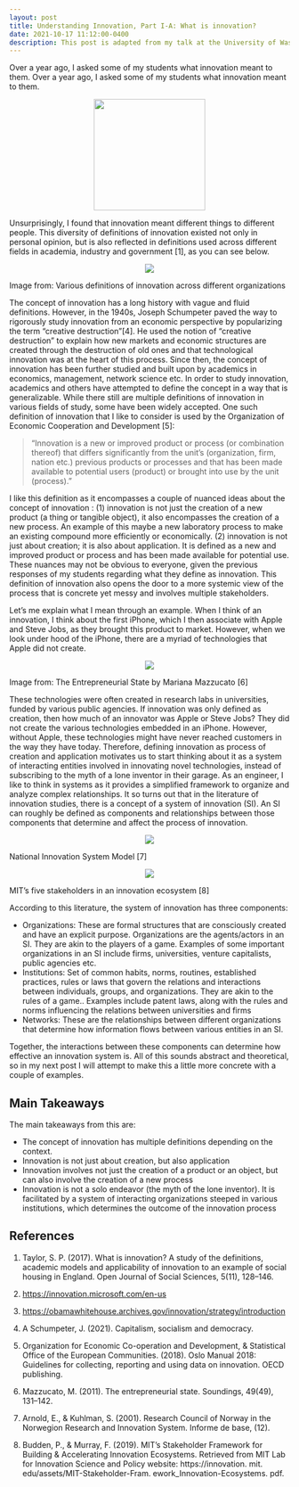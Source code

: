 ```yaml
---
layout: post
title: Understanding Innovation, Part I-A: What is innovation?
date: 2021-10-17 11:12:00-0400
description: This post is adapted from my talk at the University of Washington’s Department of Electrical and Computer Engineering.
---
```


Over a year ago, I asked some of my students what innovation meant to them. Over a year ago, I asked some of my students what innovation meant to them.

<p style="text-align:center;"><img src="{{ site.baseurl }}/assets/img/def_innovation.png" height= "200" width = "200"></p>

Unsurprisingly, I found that innovation meant different things to different people. This diversity of definitions of innovation existed not only in personal opinion, but is also reflected in definitions used across different fields in academia, industry and government [1], as you can see below.

<p style="text-align:center;"><img src="{{ site.baseurl }}/assets/img/def_innovation2.png"></p>
<div class="caption">
     Image from: Various definitions of innovation across different organizations
</div>

The concept of innovation has a long history with vague and fluid definitions. However, in the 1940s, Joseph Schumpeter paved the way to rigorously study innovation from an economic perspective by popularizing the term “creative destruction”[4]. He used the notion of “creative destruction” to explain how new markets and economic structures are created through the destruction of old ones and that technological innovation was at the heart of this process. Since then, the concept of innovation has been further studied and built upon by academics in economics, management, network science etc.
In order to study innovation, academics and others have attempted to define the concept in a way that is generalizable. While there still are multiple definitions of innovation in various fields of study, some have been widely accepted. One such definition of innovation that I like to consider is used by the Organization of Economic Cooperation and Development [5]:

<blockquote>
“Innovation is a new or improved product or process (or combination thereof) that differs significantly from the unit’s (organization, firm, nation etc.) previous products or processes and that has been made available to potential users (product) or brought into use by the unit (process).”
</blockquote>

I like this definition as it encompasses a couple of nuanced ideas about the concept of innovation : (1) innovation is not just the creation of a new product (a thing or tangible object), it also encompasses the creation of a new process. An example of this maybe a new laboratory process to make an existing compound more efficiently or economically. (2) innovation is not just about creation; it is also about application. It is defined as a new and improved product or process and has been made available for potential use. These nuances may not be obvious to everyone, given the previous responses of my students regarding what they define as innovation. This definition of innovation also opens the door to a more systemic view of the process that is concrete yet messy and involves multiple stakeholders.

Let’s me explain what I mean through an example. When I think of an innovation, I think about the first iPhone, which I then associate with Apple and Steve Jobs, as they brought this product to market. However, when we look under hood of the iPhone, there are a myriad of technologies that Apple did not create.

<p style="text-align:center;"><img src="{{ site.baseurl }}/assets/img/iphone_innovation.png"></p>
<div class="caption">
     Image from: The Entrepreneurial State by Mariana Mazzucato [6]
</div>

These technologies were often created in research labs in universities, funded by various public agencies. If innovation was only defined as creation, then how much of an innovator was Apple or Steve Jobs? They did not create the various technologies embedded in an iPhone. However, without Apple, these technologies might have never reached customers in the way they have today. Therefore, defining innovation as process of creation and application motivates us to start thinking about it as a system of interacting entities involved in innovating novel technologies, instead of subscribing to the myth of a lone inventor in their garage.
As an engineer, I like to think in systems as it provides a simplified framework to organize and analyze complex relationships. It so turns out that in the literature of innovation studies, there is a concept of a system of innovation (SI). An SI can roughly be defined as components and relationships between those components that determine and affect the process of innovation.

<p style="text-align:center;"><img src="{{ site.baseurl }}/assets/img/NIS.png"></p>
<div class="caption">
     National Innovation System Model [7] 
</div>
<p style="text-align:center;"><img src="{{ site.baseurl }}/assets/img/MIT.png"></p>
<div class="caption">
     MIT’s five stakeholders in an innovation ecosystem [8]
</div>

According to this literature, the system of innovation has three components:

* Organizations: These are formal structures that are consciously created and have an explicit purpose. Organizations are the agents/actors in an SI. They are akin to the players of a game. Examples of some important organizations in an SI include firms, universities, venture capitalists, public agencies etc.
* Institutions: Set of common habits, norms, routines, established practices, rules or laws that govern the relations and interactions between individuals, groups, and organizations. They are akin to the rules of a game.. Examples include patent laws, along with the rules and norms influencing the relations between universities and firms
* Networks: These are the relationships between different organizations that determine how information flows between various entities in an SI.

Together, the interactions between these components can determine how effective an innovation system is. All of this sounds abstract and theoretical, so in my next post I will attempt to make this a little more concrete with a couple of examples.

## Main Takeaways
The main takeaways from this are: 

* The concept of innovation has multiple definitions depending on the context.
* Innovation is not just about creation, but also application
* Innovation involves not just the creation of a product or an object, but can also involve the creation of a new process
* Innovation is not a solo endeavor (the myth of the lone inventor). It is facilitated by a system of interacting organizations steeped in various institutions, which determines the outcome of the innovation process

## References

1. Taylor, S. P. (2017). What is innovation? A study of the definitions, academic models and applicability of innovation to an example of social housing in England. Open Journal of Social Sciences, 5(11), 128–146.

2. https://innovation.microsoft.com/en-us

3. https://obamawhitehouse.archives.gov/innovation/strategy/introduction

4. A Schumpeter, J. (2021). Capitalism, socialism and democracy.

5. Organization for Economic Co-operation and Development, & Statistical Office of the European Communities. (2018). Oslo Manual 2018: Guidelines for collecting, reporting and using data on innovation. OECD publishing.

6. Mazzucato, M. (2011). The entrepreneurial state. Soundings, 49(49), 131–142.

7. Arnold, E., & Kuhlman, S. (2001). Research Council of Norway in the Norwegion Research and Innovation System. Informe de base, (12).

8. Budden, P., & Murray, F. (2019). MIT’s Stakeholder Framework for Building & Accelerating Innovation Ecosystems. Retrieved from MIT Lab for Innovation Science and Policy website: https://innovation. mit. edu/assets/MIT-Stakeholder-Fram. ework_Innovation-Ecosystems. pdf.
